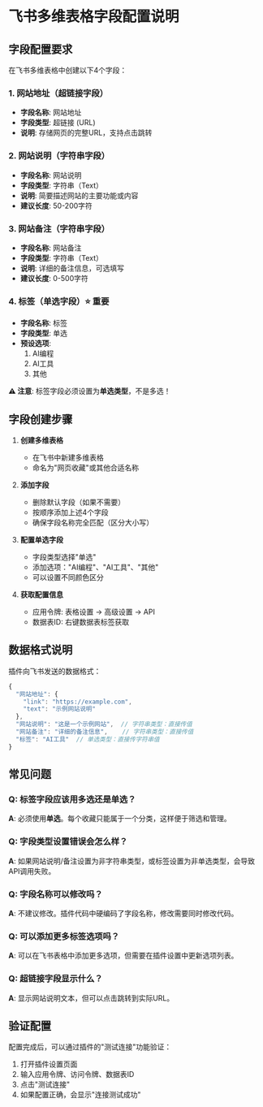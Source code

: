 # 飞书多维表格字段配置说明

## 字段配置要求

在飞书多维表格中创建以下4个字段：

### 1. 网站地址（超链接字段）
- **字段名称**: 网站地址
- **字段类型**: 超链接 (URL)
- **说明**: 存储网页的完整URL，支持点击跳转

### 2. 网站说明（字符串字段）
- **字段名称**: 网站说明  
- **字段类型**: 字符串（Text）
- **说明**: 简要描述网站的主要功能或内容
- **建议长度**: 50-200字符

### 3. 网站备注（字符串字段）
- **字段名称**: 网站备注
- **字段类型**: 字符串（Text）
- **说明**: 详细的备注信息，可选填写
- **建议长度**: 0-500字符

### 4. 标签（单选字段）⭐ 重要
- **字段名称**: 标签
- **字段类型**: 单选
- **预设选项**:
  1. AI编程
  2. AI工具  
  3. 其他

**⚠️ 注意**: 标签字段必须设置为**单选类型**，不是多选！

## 字段创建步骤

1. **创建多维表格**
   - 在飞书中新建多维表格
   - 命名为"网页收藏"或其他合适名称

2. **添加字段**
   - 删除默认字段（如果不需要）
   - 按顺序添加上述4个字段
   - 确保字段名称完全匹配（区分大小写）

3. **配置单选字段**
   - 字段类型选择"单选"
   - 添加选项："AI编程"、"AI工具"、"其他"
   - 可以设置不同颜色区分

4. **获取配置信息**
   - 应用令牌: 表格设置 → 高级设置 → API
   - 数据表ID: 右键数据表标签获取

## 数据格式说明

插件向飞书发送的数据格式：

```javascript
{
  "网站地址": {
    "link": "https://example.com",
    "text": "示例网站说明"
  },
  "网站说明": "这是一个示例网站",  // 字符串类型：直接传值
  "网站备注": "详细的备注信息",    // 字符串类型：直接传值
  "标签": "AI工具"  // 单选类型：直接传字符串值
}
```

## 常见问题

### Q: 标签字段应该用多选还是单选？
**A**: 必须使用**单选**。每个收藏只能属于一个分类，这样便于筛选和管理。

### Q: 字段类型设置错误会怎么样？
**A**: 如果网站说明/备注设置为非字符串类型，或标签设置为非单选类型，会导致API调用失败。

### Q: 字段名称可以修改吗？
**A**: 不建议修改。插件代码中硬编码了字段名称，修改需要同时修改代码。

### Q: 可以添加更多标签选项吗？
**A**: 可以在飞书表格中添加更多选项，但需要在插件设置中更新选项列表。

### Q: 超链接字段显示什么？
**A**: 显示网站说明文本，但可以点击跳转到实际URL。

## 验证配置

配置完成后，可以通过插件的"测试连接"功能验证：
1. 打开插件设置页面
2. 输入应用令牌、访问令牌、数据表ID
3. 点击"测试连接"
4. 如果配置正确，会显示"连接测试成功"